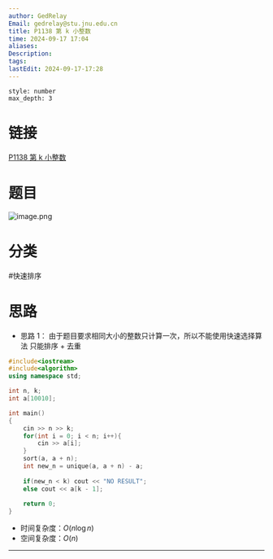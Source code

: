 ```yaml
---
author: GedRelay
Email: gedrelay@stu.jnu.edu.cn
title: P1138 第 k 小整数
time: 2024-09-17 17:04
aliases: 
Description: 
tags: 
lastEdit: 2024-09-17-17:28
---
```


```toc
style: number
max_depth: 3
```

# 链接
[P1138 第 k 小整数](https://www.luogu.com.cn/problem/P1138) 

# 题目
![image.png](https://ged-pic-bed.oss-cn-guangzhou.aliyuncs.com/img/202409171704109.png)


# 分类
#快速排序 

# 思路
- 思路 1：
由于题目要求相同大小的整数只计算一次，所以不能使用快速选择算法
只能排序 + 去重


```cpp
#include<iostream>
#include<algorithm>
using namespace std;

int n, k;
int a[10010];

int main()
{
	cin >> n >> k;
	for(int i = 0; i < n; i++){
	    cin >> a[i];
	}
	sort(a, a + n);
	int new_n = unique(a, a + n) - a;
	
	if(new_n < k) cout << "NO RESULT";
	else cout << a[k - 1];
	
	return 0;
}
```


- 时间复杂度：${O\left( n\log n \right)  }$ 
- 空间复杂度：${O\left( n \right)  }$ 


---

